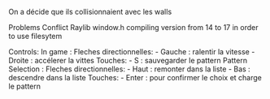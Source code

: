 On a décide que ils collisionnaient avec les walls

Problems
Conflict Raylib window.h
compiling version from 14 to 17 in order to use filesytem

Controls:
In game : 
    Fleches directionnelles:
        - Gauche : ralentir la vitesse
        - Droite : accélerer la vittes
    Touches:
        - S : sauvegarder le pattern
Pattern Selection : 
    Fleches directionnelles:
        - Haut : remonter dans la liste
        - Bas : descendre dans la liste
    Touches:
        - Enter : pour confirmer le choix et charge le pattern

